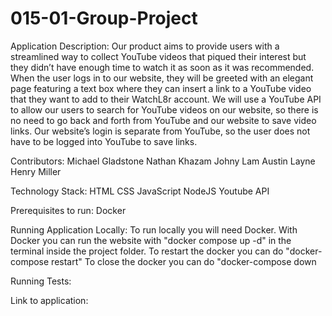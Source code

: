# 015-01-Group-Project

Application Description:
	Our product aims to provide users with a streamlined way to collect YouTube videos that piqued their interest but they didn’t have enough time to watch it as soon as it was recommended. When the user logs in to our website, they will be greeted with an elegant page featuring a text box where they can insert a link to a YouTube video that they want to add to their WatchL8r account. 
	We will use a YouTube API to allow our users to search for YouTube videos on our website, so there is no need to go back and forth from YouTube and our website to save video links. Our website’s login is separate from YouTube, so the user does not have to be logged into YouTube to save links. 

Contributors:
  Michael Gladstone
  Nathan Khazam
  Johny Lam
  Austin Layne
  Henry Miller

Technology Stack:
  HTML
  CSS
  JavaScript
  NodeJS
  Youtube API

Prerequisites to run:
  Docker

Running Application Locally:
  To run locally you will need Docker. With Docker you can run the website with "docker compose up -d" in the terminal inside the project folder.
  To restart the docker you can do "docker-compose restart"
  To close the docker you can do "docker-compose down

Running Tests:

Link to application: 

